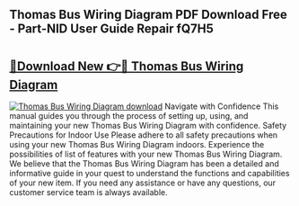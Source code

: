 ## Thomas Bus Wiring Diagram PDF Download Free - Part-NID User Guide Repair fQ7H5

# <h2><a href="http://dftvrtj.blite.top/?on=Thomas+Bus+Wiring+Diagram">🔗Download New 👉🔴 Thomas Bus Wiring Diagram</a></h2>

[![Thomas Bus Wiring Diagram download](https://i.imgur.com/lujVjoI.png)](http://dftvrtj.blite.top/?on=Thomas+Bus+Wiring+Diagram)
Navigate with Confidence This manual guides you through the process of setting up, using, and maintaining your new Thomas Bus Wiring Diagram with confidence. Safety Precautions for Indoor Use Please adhere to all safety precautions when using your new Thomas Bus Wiring Diagram indoors. Experience the possibilities of list of features with your new Thomas Bus Wiring Diagram. We believe that the Thomas Bus Wiring Diagram has been a detailed and informative guide in your quest to understand the functions and capabilities of your new item. If you need any assistance or have any questions, our customer service team is always available.
